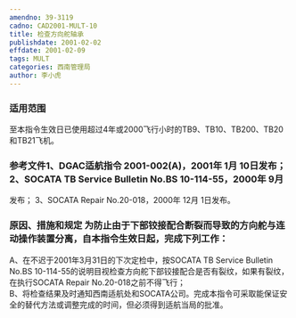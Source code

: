 ```yaml
---
amendno: 39-3119  
cadno: CAD2001-MULT-10  
title: 检查方向舵轴承  
publishdate: 2001-02-02  
effdate: 2001-02-09  
tags: MULT  
categories: 西南管理局  
author: 李小虎  
---
```

  
### 适用范围  
至本指令生效日已使用超过4年或2000飞行小时的TB9、TB10、TB200、TB20和TB21飞机。  
  
<!--more-->  
### 参考文件1、DGAC适航指令 2001-002(A)，2001年 1月 10日发布； 2、SOCATA TB Service Bulletin No.BS 10-114-55，2000年 9月  
发布； 3、SOCATA  Repair No.20-018，2000年 12月 1日发布。  
  
### 原因、措施和规定 为防止由于下部铰接配合断裂而导致的方向舵与连动操作装置分离，自本指令生效日起，完成下列工作：  
A、在不迟于2001年3月31日的下次定检中，按SOCATA  TB Service Bulletin No.BS 10-114-55的说明目视检查方向舵下部铰接配合是否有裂纹，如果有裂纹，在执行SOCATA  Repair No.20-018之前不得飞行；  
B、将检查结果及时通知西南适航处和SOCATA公司。完成本指令可采取能保证安全的替代方法或调整完成的时间，但必须得到适航当局的批准。  
    
